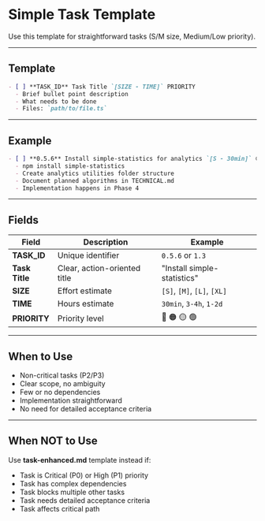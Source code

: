# Simple Task Template

Use this template for straightforward tasks (S/M size, Medium/Low priority).

---

## Template

```markdown
- [ ] **TASK_ID** Task Title `[SIZE - TIME]` PRIORITY
  - Brief bullet point description
  - What needs to be done
  - Files: `path/to/file.ts`
```

---

## Example

```markdown
- [ ] **0.5.6** Install simple-statistics for analytics `[S - 30min]` 🟡
  - npm install simple-statistics
  - Create analytics utilities folder structure
  - Document planned algorithms in TECHNICAL.md
  - Implementation happens in Phase 4
```

---

## Fields

| Field | Description | Example |
|-------|-------------|---------|
| **TASK_ID** | Unique identifier | `0.5.6` or `1.3` |
| **Task Title** | Clear, action-oriented title | "Install simple-statistics" |
| **SIZE** | Effort estimate | `[S]`, `[M]`, `[L]`, `[XL]` |
| **TIME** | Hours estimate | `30min`, `3-4h`, `1-2d` |
| **PRIORITY** | Priority level | 🔴 🟠 🟡 🟢 |

---

## When to Use

- Non-critical tasks (P2/P3)
- Clear scope, no ambiguity
- Few or no dependencies
- Implementation straightforward
- No need for detailed acceptance criteria

---

## When NOT to Use

Use **task-enhanced.md** template instead if:
- Task is Critical (P0) or High (P1) priority
- Task has complex dependencies
- Task blocks multiple other tasks
- Task needs detailed acceptance criteria
- Task affects critical path
